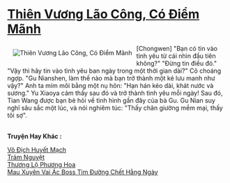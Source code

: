 <a href="https://truyentiki.com/thien-vuong-lao-cong-co-diem-manh.30822/" title="Thiên Vương Lão Công, Có Điểm Mãnh"><h1>Thiên Vương Lão Công, Có Điểm Mãnh</h1></a><div style="display:table"><img align="right" style="float: left; padding: 10px;" src="https://truyentiki.com/a/img/str/src/30822.jpg" alt="Thiên Vương Lão Công, Có Điểm Mãnh">[Chongwen] "Bạn có tin vào tình yêu từ cái nhìn đầu tiên không?" "Đừng tin điều đó." "Vậy thì hãy tin vào tình yêu ban ngày trong một thời gian dài?" Cô choáng ngợp. "Gu Nianshen, làm thế nào mà bạn trở thành một kẻ lưu manh như vậy?" Anh ta mím môi bằng một nụ hôn: "Hạn hán kéo dài, khát nước và sương." Yu Xiaoya cảm thấy sau đó và trở thành tình yêu mỗi ngày! Sau đó, Tian Wang được bạn bè hỏi về tình hình gần đây của bà Gu. Gu Nian suy nghĩ sâu sắc một lúc, và nói nghiêm túc: "Thấy chân giường mềm mại, thấy tôi sợ".</div><p><br><b>Truyện Hay Khác :</b></p><a href="https://truyentiki.com/vo-dich-huyet-mach.30821/" alt="Vô Địch Huyết Mạch">Vô Địch Huyết Mạch</a><br/><a href="https://github.com/nownovels/top500/tree/master/truyenhay/33522/" alt="Trảm Nguyệt">Trảm Nguyệt</a><br/><a href="https://truyentiki.wordpress.com/2020/06/08/thuong-lo-phuong-hoa/" alt="Thương Lộ Phương Hoa">Thương Lộ Phương Hoa</a><br/><a href="https://github.com/nownovels/top500/tree/master/truyenhay/33756/" alt="Mau Xuyên Vai Ác Boss Tìm Đường Chết Hằng Ngày">Mau Xuyên Vai Ác Boss Tìm Đường Chết Hằng Ngày</a><br/>